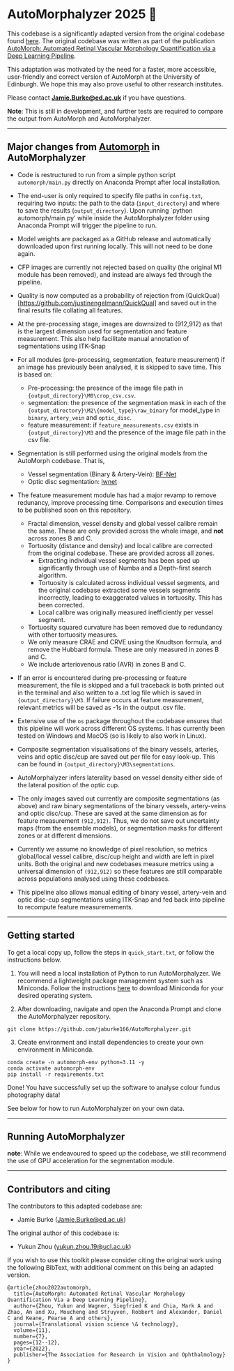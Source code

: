 # AutoMorphalyzer 2025 👀

This codebase is a significantly adapted version from the original codebase found [here](https://rmaphoh.github.io/projects/automorph.html). The original codebase was written as part of the publication [AutoMorph: Automated Retinal Vascular Morphology Quantification via a Deep Learning Pipeline](https://tvst.arvojournals.org/article.aspx?articleid=2783477).

This adaptation was motivated by the need for a faster, more accessible, user-friendly and correct version of AutoMorph at the University of Edinburgh. We hope this may also prove useful to other research institutes.

Please contact **Jamie.Burke@ed.ac.uk** if you have questions.

**Note**: This is still in development, and further tests are required to compare the output from AutoMorph and AutoMorphalyzer.

---

## Major changes from [Automorph](https://github.com/rmaphoh/AutoMorph) in AutoMorphalyzer

* Code is restructured to run from a simple python script `automorph/main.py` directly on Anaconda Prompt after local installation.

* The end-user is only required to specify file paths in `config.txt`, requiring two inputs: the path to the data (`input_directory`) and where to save the results (`output_directory`). Upon running `python automorph/main.py' while inside the AutoMorphalyzer folder using Anaconda Prompt will trigger the pipeline to run.

* Model weights are packaged as a GitHub release and automatically downloaded upon first running locally. This will not need to be done again.

* CFP images are currently not rejected based on quality (the original M1 module has been removed), and instead are always fed through the pipeline. 

* Quality is now computed as a probability of rejection from (QuickQual)[https://github.com/justinengelmann/QuickQual] and saved out in the final results file collating all features.

* At the pre-processing stage, images are downsized to (912,912) as that is the largest dimension used for segmentation and feature measurement. This also help facilitate manual annotation of segmentations using ITK-Snap

* For all modules (pre-processing, segmentation, feature measurement) if an image has previously been analysed, it is skipped to save time. This is based on:
  - Pre-processing: the presence of the image file path in `{output_directory}\M0\crop_csv.csv`.
  - segmentation: the presence of the segmentation mask in each of the `{output_directory}\M2\{model_type}\raw_binary` for model_type in `binary`, `artery_vein` and `optic_disc`.
  - feature measurement: if `feature_measurements.csv` exists in `{output_directory}\M3` and the presence of the image file path in the csv file.

* Segmentation is still performed using the original models from the AutoMorph codebase. That is, 
  - Vessel segmentation (Binary & Artery-Vein): [BF-Net](https://github.com/rmaphoh/Learning-AVSegmentation.git)
  - Optic disc segmentation: [lwnet](https://github.com/agaldran/lwnet.git)

* The feature measurement module has had a major revamp to remove redunancy, improve processing time. Comparisons and execution times to be published soon on this repository.
  - Fractal dimension, vessel density and global vessel calibre remain the same. These are only provided across the whole image, and **not** across zones B and C.
  - Tortuosity (distance and density) and local calibre are corrected from the original codebase. These are provided across all zones.
    - Extracting individual vessel segments has been sped up significantly through use of Numba and a Depth-first search algorithm.
    - Tortuosity is calculated across individual vessel segments, and the original codebase extracted some vessels segments incorrectly, leading to exaggerated values in tortuosity. This has been corrected.
    - Local calibre was originally measured inefficiently per vessel segment.  
  - Tortuosity squared curvature has been removed due to redundancy with other tortuosity measures. 
  - We only measure CRAE and CRVE using the Knudtson formula, and remove the Hubbard formula. These are only measured in zones B and C.
  - We include arteriovenous ratio (AVR) in zones B and C.
  
*  If an error is encountered during pre-processing or feature measurement, the file is skipped and a full traceback is both printed out in the terminal and also written to a .txt log file which is saved in `{output_directory}\M3`. If failure occurs at feature measurement, relevant metrics will be saved as -1s in the output .csv file.

* Extensive use of the `os` package throughout the codebase ensures that this pipeline will work across different OS systems. It has currently been tested on Windows and MacOS (so is likely to also work in Linux).

* Composite segmentation visualisations of the binary vessels, arteries, veins and optic disc/cup are saved out per file for easy look-up. This can be found in `{output_directory}\M3\segmentations`.

* AutoMorphalyzer infers laterality based on vessel density either side of the lateral position of the optic cup.

* The only images saved out currently are composite segmentations (as above) and raw binary segmentations of the binary vessels, artery-veins and optic disc/cup. These are saved at the same dimension as for feature measurement `(912,912)`. Thus, we do not save out uncertainty maps (from the ensemble models), or segmentation masks for different zones or at different dimensions.

* Currently we assume no knowledge of pixel resolution, so metrics global/local vessel calibre, disc/cup height and width are left in pixel units. Both the original and new codebases measure metrics using a universal dimension of `(912,912)` so these features are still comparable across populations analysed using these codebases.

* This pipeline also allows manual editing of binary vessel, artery-vein and optic disc-cup segmentations using ITK-Snap and fed back into pipeline to recompute feature measuremements.

---

## Getting started

To get a local copy up, follow the steps in `quick_start.txt`, or follow the instructions below.

1. You will need a local installation of Python to run AutoMorphalyzer. We recommend a lightweight package management system such as Miniconda. Follow the instructions [here](https://docs.anaconda.com/free/miniconda/miniconda-install/) to download Miniconda for your desired operating system.

2. After downloading, navigate and open the Anaconda Prompt and clone the AutoMorphalyzer repository.

```
git clone https://github.com/jaburke166/AutoMorphalyzer.git
```

3. Create environment and install dependencies to create your own environment in Miniconda.

```
conda create -n automorph-env python=3.11 -y
conda activate automorph-env
pip install -r requirements.txt
```

Done! You have successfully set up the software to analyse colour fundus photography data!

See below for how to run AutoMorphalyzer on your own data.

---

## Running AutoMorphalyzer


**note**: While we endeavoured to speed up the codebase, we still recommend the use of GPU acceleration for the segmentation module.

---

## Contributors and citing

The contributors to this adapted codebase are:

* Jamie Burke (Jamie.Burke@ed.ac.uk)

The original author of this codebase is:

* Yukun Zhou (yukun.zhou.19@ucl.ac.uk)

If you wish to use this toolkit please consider citing the original work using the following BibText, with additional comment on this being an adapted version.

```
@article{zhou2022automorph,
  title={AutoMorph: Automated Retinal Vascular Morphology Quantification Via a Deep Learning Pipeline},
  author={Zhou, Yukun and Wagner, Siegfried K and Chia, Mark A and Zhao, An and Xu, Moucheng and Struyven, Robbert and Alexander, Daniel C and Keane, Pearse A and others},
  journal={Translational vision science \& technology},
  volume={11},
  number={7},
  pages={12--12},
  year={2022},
  publisher={The Association for Research in Vision and Ophthalmology}
}
```


